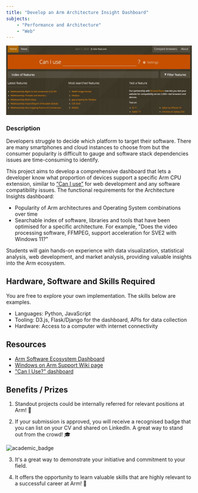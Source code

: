 ```yaml
---
title: "Develop an Arm Architecture Insight Dashboard"
subjects:
    - "Performance and Architecture"
    - "Web"
---
```


![supporting image](./images/can-i-use.jpg)


### Description
Developers struggle to decide which platform to target their software. There are many smartphones and cloud instances to choose from but the consumer popularity is difficult to gauge and software stack dependencies issues are time-consuming to identify.

This project aims to develop a comprehensive dashboard that lets a developer know what proportion of devices support a specific Arm CPU extension, similar to [“Can I use”](https://caniuse.com/) for web development and any software compatibility issues. The functional requirements for the Architecture Insights dashboard:

- Popularity of Arm architectures and Operating System combinations over time
- Searchable index of software, libraries and tools that have been optimised for a specific architecture. For example, "Does the video processing software, FFMPEG, support acceleration for SVE2 with Windows 11?"

 
Students will gain hands-on experience with data visualization, statistical analysis, web development, and market analysis, providing valuable insights into the Arm ecosystem. 

## Hardware, Software and Skills Required

You are free to explore your own implementation. The skills below are examples.

- Languages: Python, JavaScript
- Tooling: D3.js, Flask/Django for the dashboard, APIs for data collection
- Hardware: Access to a computer with internet connectivity


## Resources

- [Arm Software Ecosystem Dashboard](https://www.arm.com/developer-hub/ecosystem-dashboard)
- [Windows on Arm Support Wiki page](https://linaro.atlassian.net/wiki/spaces/WOAR/overview)
- ["Can I Use?" dashboard](https://caniuse.com/) 


## Benefits / Prizes

1. Standout projects could be internally referred for relevant positions at Arm! :page_with_curl:

2. If your submission is approved, you will receive a recognised badge that you can list on your CV and shared on LinkedIn. A great way to stand out from the crowd! :mortar_board:

![academic_badge](../../images/ACA_badge.jpg)

3. It's a great way to demonstrate your initiative and commitment to your field. 

4. It offers the opportunity to learn valuable skills that are highly relevant to a successful career at Arm!  :tada: